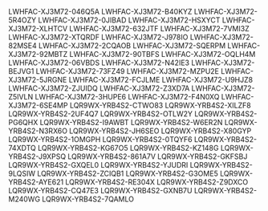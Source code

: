 LWHFAC-XJ3M72-046Q5A
LWHFAC-XJ3M72-B40KYZ
LWHFAC-XJ3M72-5R4OZY
LWHFAC-XJ3M72-0JIBAD
LWHFAC-XJ3M72-HSXYCT
LWHFAC-XJ3M72-XLHTCV
LWHFAC-XJ3M72-632JTF
LWHFAC-XJ3M72-7VMI3Z
LWHFAC-XJ3M72-XTQRDF
LWHFAC-XJ3M72-J978IO
LWHFAC-XJ3M72-82MSE4
LWHFAC-XJ3M72-2CQAOB
LWHFAC-XJ3M72-SQERPM
LWHFAC-XJ3M72-92MBTZ
LWHFAC-XJ3M72-90TBFS
LWHFAC-XJ3M72-OQLH4M
LWHFAC-XJ3M72-06VBDS
LWHFAC-XJ3M72-N42IE3
LWHFAC-XJ3M72-BEJVG1
LWHFAC-XJ3M72-73FZ49
LWHFAC-XJ3M72-MZPU2E
LWHFAC-XJ3M72-5JRGNE
LWHFAC-XJ3M72-FCJLME
LWHFAC-XJ3M72-U9HJZ8
LWHFAC-XJ3M72-ZJUIDQ
LWHFAC-XJ3M72-Z3XD7A
LWHFAC-XJ3M72-Z5IVLN
LWHFAC-XJ3M72-3HUPE6
LWHFAC-XJ3M72-F4N0XQ
LWHFAC-XJ3M72-6SE4MP
LQR9WX-YRB4S2-CTWO83
LQR9WX-YRB4S2-XILZF8
LQR9WX-YRB4S2-2UF4Q7
LQR9WX-YRB4S2-OTLW2Y
LQR9WX-YRB4S2-PG6QHX
LQR9WX-YRB4S2-I9AWBT
LQR9WX-YRB4S2-W6ER2N
LQR9WX-YRB4S2-N3RX6O
LQR9WX-YRB4S2-JH6SEO
LQR9WX-YRB4S2-X80GYP
LQR9WX-YRB4S2-1OMGPH
LQR9WX-YRB4S2-0TQYF6
LQR9WX-YRB4S2-74XDTQ
LQR9WX-YRB4S2-KG67O5
LQR9WX-YRB4S2-KZ148G
LQR9WX-YRB4S2-J9XPSQ
LQR9WX-YRB4S2-861A7V
LQR9WX-YRB4S2-GKFSBJ
LQR9WX-YRB4S2-GXQEL0
LQR9WX-YRB4S2-YJUDRI
LQR9WX-YRB4S2-9LQSIW
LQR9WX-YRB4S2-ZCIQB1
LQR9WX-YRB4S2-G3OME5
LQR9WX-YRB4S2-AYE621
LQR9WX-YRB4S2-RE304X
LQR9WX-YRB4S2-Z9DXCO
LQR9WX-YRB4S2-CQ47E3
LQR9WX-YRB4S2-GXNB7U
LQR9WX-YRB4S2-M240WG
LQR9WX-YRB4S2-7QAMLO
